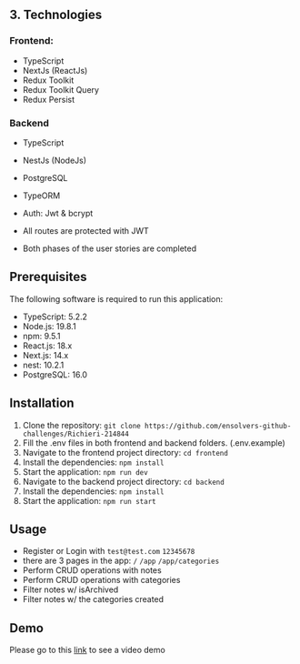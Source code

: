 ## 3. Technologies

### Frontend:

- TypeScript
- NextJs (ReactJs)
- Redux Toolkit
- Redux Toolkit Query
- Redux Persist

### Backend

- TypeScript
- NestJs (NodeJs)
- PostgreSQL
- TypeORM
- Auth: Jwt & bcrypt

- All routes are protected with JWT
- Both phases of the user stories are completed

## Prerequisites

The following software is required to run this application:

- TypeScript: 5.2.2
- Node.js: 19.8.1
- npm: 9.5.1
- React.js: 18.x
- Next.js: 14.x
- nest: 10.2.1
- PostgreSQL: 16.0

## Installation

1. Clone the repository: `git clone https://github.com/ensolvers-github-challenges/Richieri-214844`
2. Fill the .env files in both frontend and backend folders. (.env.example)
3. Navigate to the frontend project directory: `cd frontend`
4. Install the dependencies: `npm install`
5. Start the application: `npm run dev`
6. Navigate to the backend project directory: `cd backend`
7. Install the dependencies: `npm install`
8. Start the application: `npm run start`

## Usage

- Register or Login with `test@test.com` `12345678`
- there are 3 pages in the app: `/` `/app` `/app/categories`
- Perform CRUD operations with notes
- Perform CRUD operations with categories
- Filter notes w/ isArchived
- Filter notes w/ the categories created

## Demo

Please go to this [link](https://www.loom.com/share/41bc0b6a07794a7eabcdbd8c92d4b441) to see a video demo
